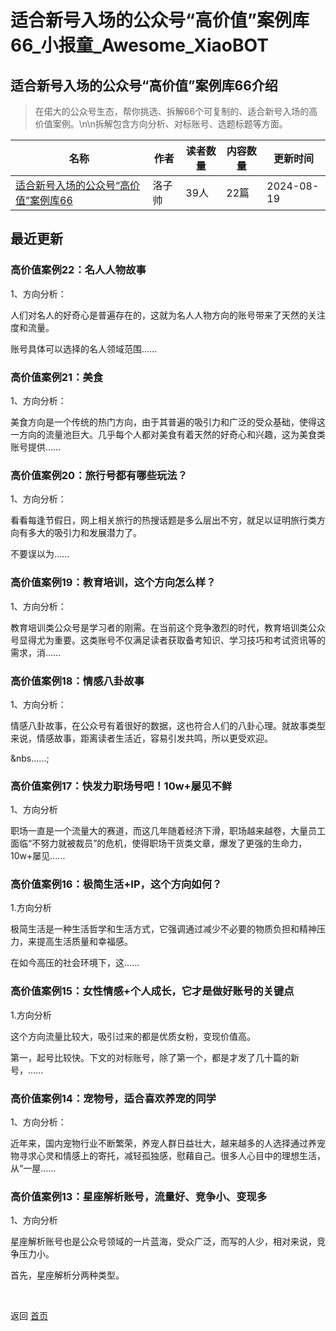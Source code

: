 # 适合新号入场的公众号“高价值”案例库66_小报童_Awesome_XiaoBOT

## 适合新号入场的公众号“高价值”案例库66介绍
> 在偌大的公众号生态，帮你挑选、拆解66个可复制的、适合新号入场的高价值案例。\n\n拆解包含方向分析、对标账号、选题标题等方面。  
  


|名称|作者|读者数量|内容数量|更新时间|
|---|---|---|---|---|
|[适合新号入场的公众号“高价值”案例库66](https://xiaobot.net/p/gongzhonghao?refer=0b133df9-27dc-423b-8101-639049001c13)|洛子帅|39人|22篇|2024-08-19|

## 最近更新
### 高价值案例22：名人人物故事

1、方向分析：

人们对名人的好奇心是普遍存在的，这就为名人人物方向的账号带来了天然的关注度和流量。



账号具体可以选择的名人领域范围......

### 高价值案例21：美食

1、方向分析：

美食方向是一个传统的热门方向，由于其普遍的吸引力和广泛的受众基础，使得这一方向的流量池巨大。几乎每个人都对美食有着天然的好奇心和兴趣，这为美食类账号提供......

### 高价值案例20：旅行号都有哪些玩法？

1、方向分析：

看看每逢节假日，网上相关旅行的热搜话题是多么层出不穷，就足以证明旅行类方向有多大的吸引力和发展潜力了。



不要误以为......

### 高价值案例19：教育培训，这个方向怎么样？

1、方向分析：

教育培训类公众号是学习者的刚需。在当前这个竞争激烈的时代，教育培训类公众号显得尤为重要。这类账号不仅满足读者获取备考知识、学习技巧和考试资讯等的需求，消......

### 高价值案例18：情感八卦故事

1、方向分析：

情感八卦故事，在公众号有着很好的数据，这也符合人们的八卦心理。就故事类型来说，情感故事，距离读者生活近，容易引发共鸣，所以更受欢迎。

&nbs......;

### 高价值案例17：快发力职场号吧！10w+屡见不鲜

1、方向分析

职场一直是一个流量大的赛道，而这几年随着经济下滑，职场越来越卷，大量员工面临“不努力就被裁员”的危机，使得职场干货类文章，爆发了更强的生命力，10w+屡见......

### 高价值案例16：极简生活+IP，这个方向如何？

1.方向分析

极简生活是一种生活哲学和生活方式，它强调通过减少不必要的物质负担和精神压力，来提高生活质量和幸福感。

在如今高压的社会环境下，这......

### 高价值案例15：女性情感+个人成长，它才是做好账号的关键点

1.方向分析

这个方向流量比较大，吸引过来的都是优质女粉，变现价值高。

第一，起号比较快。下文的对标账号，除了第一个，都是才发了几十篇的新号，......

### 高价值案例14：宠物号，适合喜欢养宠的同学

1、方向分析：

近年来，国内宠物行业不断繁荣，养宠人群日益壮大，越来越多的人选择通过养宠物寻求心灵和情感上的寄托，减轻孤独感，慰藉自己。很多人心目中的理想生活，从“一屋......

### 高价值案例13：星座解析账号，流量好、竞争小、变现多

1、方向分析

星座解析账号也是公众号领域的一片蓝海，受众广泛，而写的人少，相对来说，竞争压力小。

首先，星座解析分两种类型。


<a href="https://github.com/Reno9527/awesome-xiaobot" style="color: white; text-decoration: none;">awesome-xiaobot</a>

返回 [首页](../README.md)
